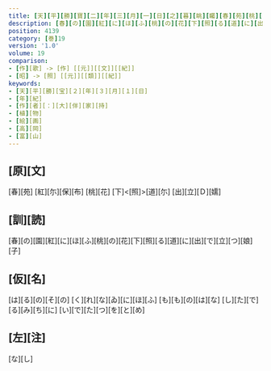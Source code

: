 ```yaml
---
title: [天][平][勝][寶][二][年][三][月][一][日][之][暮][眺][矚][春][苑][桃][李][花]<[作]>[二][首]
description: [春][の][園][紅][に][ほ][ふ][桃][の][花][下][照][る][道][に][出][で][立][つ][娘][子]
position: 4139
category: [巻]19
version: '1.0'
volume: 19
comparison:
- [作][歌] -> [作] [[元]][[文]][[紀]]
- [昭] -> [照] [[元]][[類]][[紀]]
keywords:
- [天][平][勝][宝][２][年][３][月][１][日]
- [年][紀]
- [作][者][：][大][伴][家][持]
- [植][物]
- [絵][画]
- [高][岡]
- [富][山]
---
```


## [原][文]

[春][苑] [紅][尓][保][布] [桃][花] [下]<[照]>[道][尓] [出][立][Ｄ][嬬]

## [訓][読]

[春][の][園][紅][に][ほ][ふ][桃][の][花][下][照][る][道][に][出][で][立][つ][娘][子]

## [仮][名]

[は][る][の][そ][の] [く][れ][な][ゐ][に][ほ][ふ] [も][も][の][は][な] [し][た][で][る][み][ち][に] [い][で][た][つ][を][と][め]

## [左][注]

[な][し]
